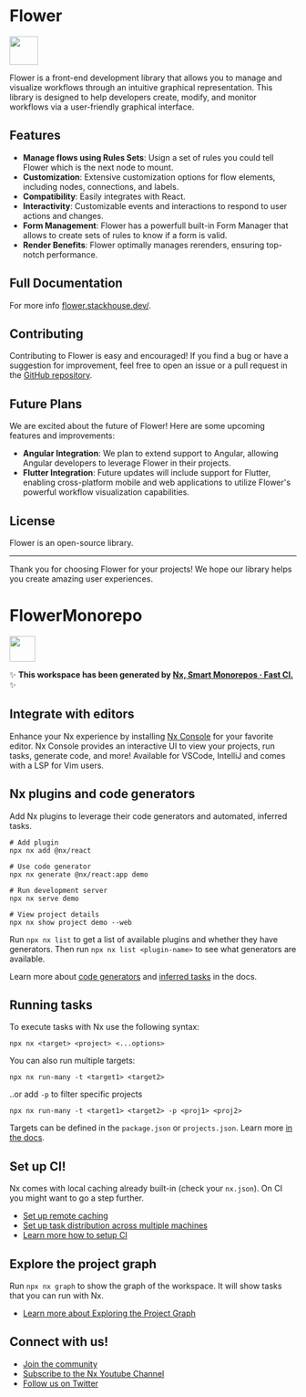 # Flower

<a alt="Flower logo" href="https://flower.stackhouse.dev/" target="_blank" rel="noreferrer"><img src="https://flower.stackhouse.dev/_next/static/media/flower-logo.bb32f863.svg" width="50"></a>

Flower is a front-end development library that allows you to manage and visualize workflows through an intuitive graphical representation. This library is designed to help developers create, modify, and monitor workflows via a user-friendly graphical interface.

<!-- ## NOTE
Flower is currently available for React only. -->

## Features

- **Manage flows using Rules Sets**: Usign a set of rules you could tell Flower which is the next node to mount.
- **Customization**: Extensive customization options for flow elements, including nodes, connections, and labels.
- **Compatibility**: Easily integrates with React.
- **Interactivity**: Customizable events and interactions to respond to user actions and changes.
- **Form Management**: Flower has a powerfull built-in Form Manager that allows to create sets of rules to know if a form is valid.
- **Render Benefits**: Flower optimally manages rerenders, ensuring top-notch performance.

## Full Documentation

For more info [flower.stackhouse.dev/](https://flower.stackhouse.dev/).

## Contributing

Contributing to Flower is easy and encouraged! If you find a bug or have a suggestion for improvement, feel free to open an issue or a pull request in the [GitHub repository](https://github.com/flowerforce/flower).

## Future Plans

We are excited about the future of Flower! Here are some upcoming features and improvements:

- **Angular Integration**: We plan to extend support to Angular, allowing Angular developers to leverage Flower in their projects.
- **Flutter Integration**: Future updates will include support for Flutter, enabling cross-platform mobile and web applications to utilize Flower's powerful workflow visualization capabilities.

## License

Flower is an open-source library.

---

Thank you for choosing Flower for your projects! We hope our library helps you create amazing user experiences.

# FlowerMonorepo

<a alt="Nx logo" href="https://nx.dev" target="_blank" rel="noreferrer"><img src="https://raw.githubusercontent.com/nrwl/nx/master/images/nx-logo.png" width="45"></a>

✨ **This workspace has been generated by [Nx, Smart Monorepos · Fast CI.](https://nx.dev)** ✨

## Integrate with editors

Enhance your Nx experience by installing [Nx Console](https://nx.dev/nx-console) for your favorite editor. Nx Console
provides an interactive UI to view your projects, run tasks, generate code, and more! Available for VSCode, IntelliJ and
comes with a LSP for Vim users.

## Nx plugins and code generators

Add Nx plugins to leverage their code generators and automated, inferred tasks.

```
# Add plugin
npx nx add @nx/react

# Use code generator
npx nx generate @nx/react:app demo

# Run development server
npx nx serve demo

# View project details
npx nx show project demo --web
```

Run `npx nx list` to get a list of available plugins and whether they have generators. Then run `npx nx list <plugin-name>` to see what generators are available.

Learn more about [code generators](https://nx.dev/features/generate-code) and [inferred tasks](https://nx.dev/concepts/inferred-tasks) in the docs.

## Running tasks

To execute tasks with Nx use the following syntax:

```
npx nx <target> <project> <...options>
```

You can also run multiple targets:

```
npx nx run-many -t <target1> <target2>
```

..or add `-p` to filter specific projects

```
npx nx run-many -t <target1> <target2> -p <proj1> <proj2>
```

Targets can be defined in the `package.json` or `projects.json`. Learn more [in the docs](https://nx.dev/features/run-tasks).

## Set up CI!

Nx comes with local caching already built-in (check your `nx.json`). On CI you might want to go a step further.

- [Set up remote caching](https://nx.dev/features/share-your-cache)
- [Set up task distribution across multiple machines](https://nx.dev/nx-cloud/features/distribute-task-execution)
- [Learn more how to setup CI](https://nx.dev/recipes/ci)

## Explore the project graph

Run `npx nx graph` to show the graph of the workspace.
It will show tasks that you can run with Nx.

- [Learn more about Exploring the Project Graph](https://nx.dev/core-features/explore-graph)

## Connect with us!

- [Join the community](https://nx.dev/community)
- [Subscribe to the Nx Youtube Channel](https://www.youtube.com/@nxdevtools)
- [Follow us on Twitter](https://twitter.com/nxdevtools)
